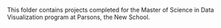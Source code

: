 This folder contains projects completed for the Master of Science in Data Visualization program at Parsons, the New School. 
